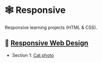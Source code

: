 # 🕸 Responsive

Responsive learning projects (HTML & CSS).

## 🗿 [Responsive Web Design](https://www.freecodecamp.org/learn/2022/responsive-web-design)

- Section 1: [Cat photo](https://github.com/skuzow/learn/tree/master/front/responsive/00-cat-photo)
